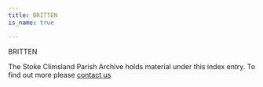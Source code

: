 ```yaml
---
title: BRITTEN
is_name: true

---
```


BRITTEN


The Stoke Climsland Parish Archive holds material under this index entry. To find out more please [contact us](/contact/)
